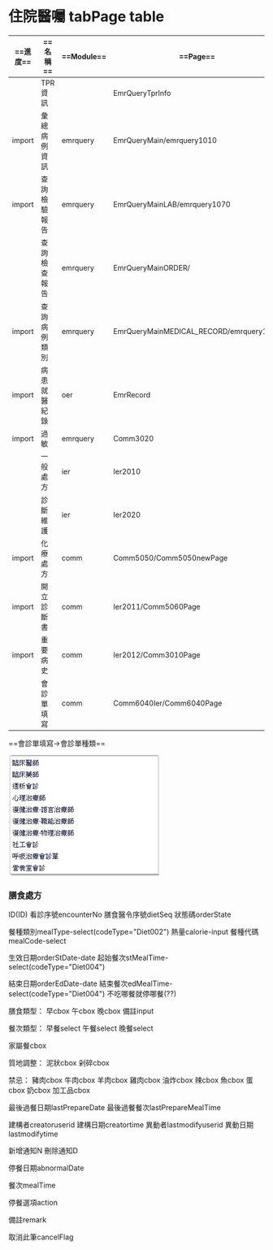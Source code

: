 # 住院醫囑 tabPage table

| ==進度== | ==名稱==     | ==Module== | ==Page==                                | ==DB Table==          |
| -------- | ------------ | ---------- | --------------------------------------- | --------------------- |
|          | TPR資訊      |            | EmrQueryTprInfo                         |                       |
| import   | 彙總病例資訊 | emrquery   | EmrQueryMain/emrquery1010               | X                     |
| import   | 查詢檢驗報告 | emrquery   | EmrQueryMainLAB/emrquery1070            | X                     |
|          | 查詢檢查報告 | emrquery   | EmrQueryMainORDER/                      |                       |
| import   | 查詢病例類別 | emrquery   | EmrQueryMainMEDICAL_RECORD/emrquery1040 | X                     |
| import   | 病患就醫紀錄 | oer        | EmrRecord                               | X                     |
| import   | 過敏         | emrquery   | Comm3020                                | X                     |
|          | 一般處方     | ier        | Ier2010                                 |                       |
|          | 診斷維護     | ier        | Ier2020                                 | Form: emrIpdEncounter |
| import   | 化療處方     | comm       | Comm5050/Comm5050newPage                | X                     |
| import   | 開立診斷書   | comm       | Ier2011/Comm5060Page                    | X                     |
| import   | 重要病史     | comm       | Ier2012/Comm3010Page                    | X                     |
|          | 會診單填寫   | comm       | Comm6040Ier/Comm6040Page                |                       |

==會診單填寫→會診單種類==

![](messageImage_1632996356317.jpg)

### 膳食處方

ID(ID)  看診序號encounterNo   膳食醫令序號dietSeq   狀態碼orderState



餐種類別mealType-select(codeType="Diet002")   熱量calorie-input   餐種代碼mealCode-select  

生效日期orderStDate-date   起始餐次stMealTime-select(codeType="Diet004")

結束日期orderEdDate-date   結束餐次edMealTime-select(codeType="Diet004")                 不吃哪餐就停哪餐(??)

膳食類型： 早cbox   午cbox   晚cbox   備註input

餐次類型： 早餐select   午餐select   晚餐select

家屬餐cbox

質地調整： 泥狀cbox   剁碎cbox

禁忌：  豬肉cbox   牛肉cbox   羊肉cbox   雞肉cbox   油炸cbox   辣cbox   魚cbox   蛋cbox   奶cbox   加工品cbox   

最後過餐日期lastPrepareDate  最後過餐餐次lastPrepareMealTime

建構者creatoruserid   建構日期creatortime   異動者lastmodifyuserid   異動日期lastmodifytime



新增通知N    刪除通知D



停餐日期abnormalDate

餐次mealTime

停餐選項action

備註remark

取消此筆cancelFlag
